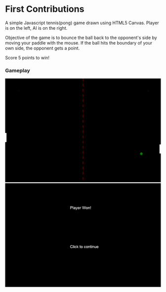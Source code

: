 # First Contributions

A simple Javascript tennis(pong) game drawn using HTML5 Canvas. Player is on the left, AI is on the right.

Objective of the game is to bounce the ball back to the opponent's side by moving your paddle with the mouse. If the ball hits the boundary of your own side, the opponent gets a point.

Score 5 points to win!

### Gameplay

<img width="600" src="assets/gameplay.png" alt="gameplay" />
<img width="600" src="assets/winscreen.png" alt="winning screen" />

